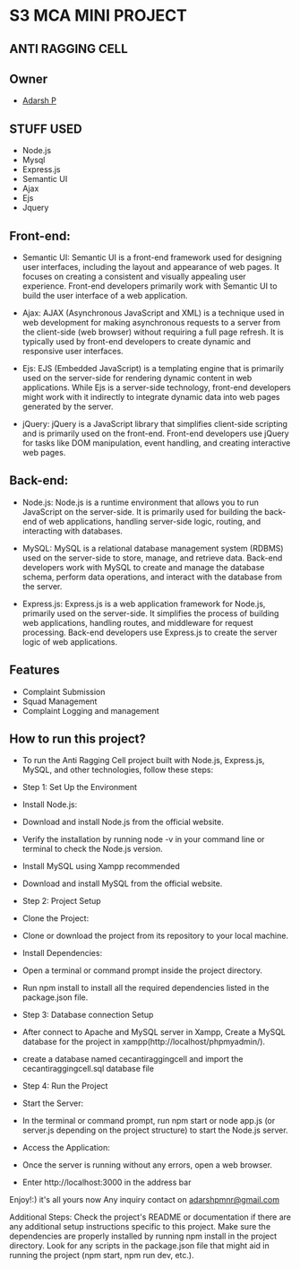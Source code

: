 # S3 MCA MINI PROJECT
## ANTI RAGGING CELL

## Owner
* [Adarsh P](https://github.com/adarshpgit)

## STUFF USED
* Node.js
* Mysql
* Express.js
* Semantic UI
* Ajax
* Ejs
* Jquery

## Front-end:

* Semantic UI: Semantic UI is a front-end framework used for designing user interfaces, including the layout and appearance of web pages. It focuses on creating a consistent and visually appealing user experience. Front-end developers primarily work with Semantic UI to build the user interface of a web application.

* Ajax: AJAX (Asynchronous JavaScript and XML) is a technique used in web development for making asynchronous requests to a server from the client-side (web browser) without requiring a full page refresh. It is typically used by front-end developers to create dynamic and responsive user interfaces.

* Ejs: EJS (Embedded JavaScript) is a templating engine that is primarily used on the server-side for rendering dynamic content in web applications. While Ejs is a server-side technology, front-end developers might work with it indirectly to integrate dynamic data into web pages generated by the server.

* jQuery: jQuery is a JavaScript library that simplifies client-side scripting and is primarily used on the front-end. Front-end developers use jQuery for tasks like DOM manipulation, event handling, and creating interactive web pages.

## Back-end:

* Node.js: Node.js is a runtime environment that allows you to run JavaScript on the server-side. It is primarily used for building the back-end of web applications, handling server-side logic, routing, and interacting with databases.

* MySQL: MySQL is a relational database management system (RDBMS) used on the server-side to store, manage, and retrieve data. Back-end developers work with MySQL to create and manage the database schema, perform data operations, and interact with the database from the server.

* Express.js: Express.js is a web application framework for Node.js, primarily used on the server-side. It simplifies the process of building web applications, handling routes, and middleware for request processing. Back-end developers use Express.js to create the server logic of web applications.

## Features
* Complaint Submission
* Squad Management
* Complaint Logging and management

## How to run this project?

* To run the Anti Ragging Cell project built with Node.js, Express.js, MySQL, and other technologies, follow these steps:

* Step 1: Set Up the Environment
* Install Node.js:
* Download and install Node.js from the official website.
* Verify the installation by running node -v in your command line or terminal to check the Node.js version.
* Install MySQL using Xampp recommended
* Download and install MySQL from the official website.

* Step 2: Project Setup
* Clone the Project:
* Clone or download the project from its repository to your local machine.
* Install Dependencies:
* Open a terminal or command prompt inside the project directory.
* Run npm install to install all the required dependencies listed in the package.json file.

* Step 3: Database connection Setup
* After connect to Apache and MySQL server in Xampp, Create a MySQL database for the project in xampp(http://localhost/phpmyadmin/).
* create a database named cecantiraggingcell and import the cecantiraggingcell.sql database file

* Step 4: Run the Project
* Start the Server:
* In the terminal or command prompt, run npm start or node app.js (or server.js depending on the project structure) to start the Node.js server.
* Access the Application:
* Once the server is running without any errors, open a web browser.
* Enter http://localhost:3000 in the address bar

Enjoy!:) it's all yours now
Any inquiry contact on adarshpmnr@gmail.com

Additional Steps:
Check the project's README or documentation if there are any additional setup instructions specific to this project.
Make sure the dependencies are properly installed by running npm install in the project directory.
Look for any scripts in the package.json file that might aid in running the project (npm start, npm run dev, etc.).


